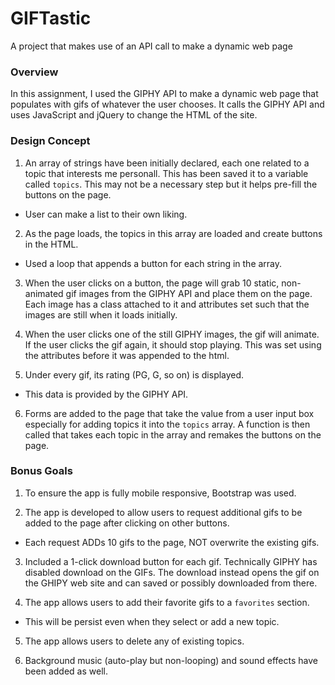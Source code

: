 # GIFTastic
A project that makes use of an API call to make a dynamic web page

### Overview

In this assignment, I used the GIPHY API to make a dynamic web page that populates with gifs of whatever the user chooses. It calls the GIPHY API and uses JavaScript and jQuery to change the HTML of the site.

### Design Concept

1. An array of strings have been initially declared, each one related to a topic that interests me personall. This has been saved it to a variable called `topics`. This may not be a necessary step but it helps pre-fill the buttons on the page.
* User can make a list to their own liking.

2. As the page loads, the topics in this array are loaded and create buttons in the HTML.
* Used a loop that appends a button for each string in the array.

3. When the user clicks on a button, the page will grab 10 static, non-animated gif images from the GIPHY API and place them on the page. Each image has a class attached to it and attributes set such that the images are still when it loads initially.

4. When the user clicks one of the still GIPHY images, the gif will animate. If the user clicks the gif again, it should stop playing. This was set using the attributes before it was appended to the html.

5. Under every gif, its rating (PG, G, so on) is displayed.
* This data is provided by the GIPHY API.

6. Forms are added to the page that take the value from a user input box especially for adding topics it into the `topics` array. A function is then called that takes each topic in the array and remakes the buttons on the page.

### Bonus Goals

1. To ensure the app is fully mobile responsive, Bootstrap was used.

2. The app is developed to allow users to request additional gifs to be added to the page after clicking on other buttons.
* Each request ADDs 10 gifs to the page, NOT overwrite the existing gifs.

3. Included a 1-click download button for each gif. Technically GIPHY has disabled download on the GIFs. The download instead opens the gif on the GHIPY web site and can saved or possibly downloaded from there.

4. The app allows users to add their favorite gifs to a `favorites` section.
* This will be persist even when they select or add a new topic.

5. The app allows users to delete any of existing topics.

6. Background music (auto-play but non-looping) and sound effects have been added as well.

